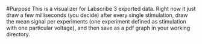 #Purpose
This is a visualizer for Labscribe 3 exported data. Right now it just draw a few milliseconds (you decide) after every single stimulation,
draw the mean signal per experiments (one experiment defined as stimulation with one particular voltage), and then save as a pdf graph in your working directory.
